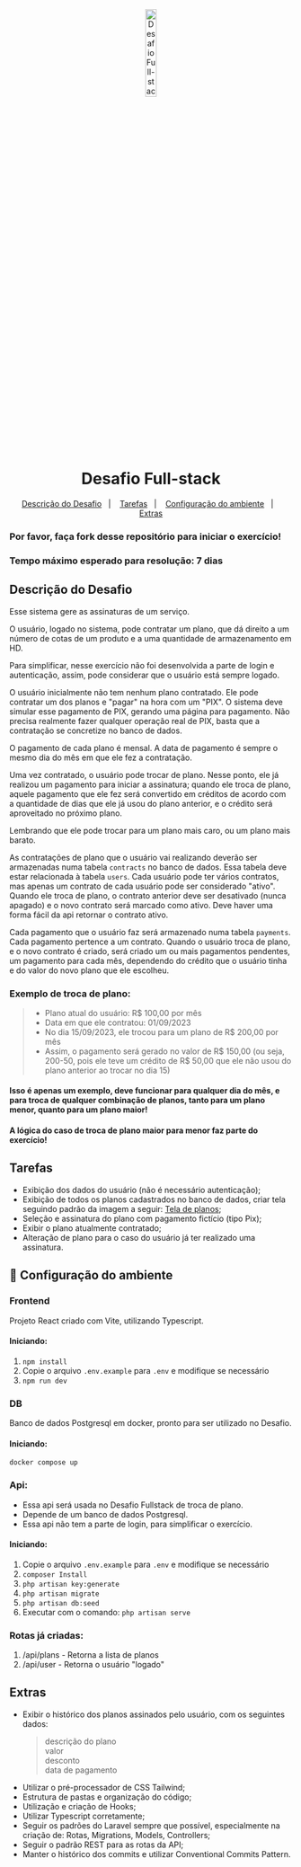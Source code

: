 <div align="center">
  <img alt="Desafio Full-stackt" title="Desafio Full-stack" src="https://garantia.inmediam.com.br//assets/logoInmediamCores-bc0eeaaa.svg" width="20%" />
</div>
<h1 align="center">
    Desafio Full-stack
</h1>

<p align="center">
  <a href="#descrição-do-desafio">Descrição do Desafio</a>&nbsp;&nbsp;&nbsp;|&nbsp;&nbsp;&nbsp;
  <a href="#tarefas">Tarefas</a>&nbsp;&nbsp;&nbsp;|&nbsp;&nbsp;&nbsp;
  <a href="#-configuração-do-ambiente">Configuração do ambiente</a>&nbsp;&nbsp;&nbsp;|&nbsp;&nbsp;&nbsp;
  <a href="#extras">Extras</a>
</p>

### Por favor, faça fork desse repositório para iniciar o exercício!
### Tempo máximo esperado para resolução: 7 dias

## Descrição do Desafio

Esse sistema gere as assinaturas de um serviço.

O usuário, logado no sistema, pode contratar um plano, que dá direito a um número de cotas de um produto e a uma quantidade de armazenamento em HD.

Para simplificar, nesse exercício não foi desenvolvida a parte de login e autenticação, assim, pode considerar que o usuário está sempre logado.

O usuário inicialmente não tem nenhum plano contratado. Ele pode contratar um dos planos e "pagar" na hora com um "PIX". O sistema deve simular esse pagamento de PIX, gerando uma página para pagamento. Não precisa realmente fazer qualquer operação real de PIX, basta que a contratação se concretize no banco de dados.

O pagamento de cada plano é mensal. A data de pagamento é sempre o mesmo dia do mês em que ele fez a contratação.

Uma vez contratado, o usuário pode trocar de plano. Nesse ponto, ele já realizou um pagamento para iniciar a assinatura; quando ele troca de plano, aquele pagamento que ele fez será convertido em créditos de acordo com a quantidade de dias que ele já usou do plano anterior, e o crédito será aproveitado no próximo plano.

Lembrando que ele pode trocar para um plano mais caro, ou um plano mais barato.

As contratações de plano que o usuário vai realizando deverão ser armazenadas numa tabela `contracts` no banco de dados. Essa tabela deve estar relacionada à tabela `users`. Cada usuário pode ter vários contratos, mas apenas um contrato de cada usuário pode ser considerado "ativo". Quando ele troca de plano, o contrato anterior deve ser desativado (nunca apagado) e o novo contrato será marcado como ativo. Deve haver uma forma fácil da api retornar o contrato ativo.

Cada pagamento que o usuário faz será armazenado numa tabela `payments`. Cada pagamento pertence a um contrato. Quando o usuário troca de plano, e o novo contrato é criado, será criado um ou mais pagamentos pendentes, um pagamento para cada mês, dependendo do crédito que o usuário tinha e do valor do novo plano que ele escolheu.

### Exemplo de troca de plano:
> - Plano atual do usuário: R$ 100,00 por mês
> - Data em que ele contratou: 01/09/2023
> - No dia 15/09/2023, ele trocou para um plano de R$ 200,00 por mês
> - Assim, o pagamento será gerado no valor de R$ 150,00 (ou seja, 200-50, pois ele teve um crédito de R$ 50,00 que ele não usou do plano anterior ao trocar no dia 15)

#### Isso é apenas um exemplo, deve funcionar para qualquer dia do mês, e para troca de qualquer combinação de planos, tanto para um plano menor, quanto para um plano maior!
#### A lógica do caso de troca de plano maior para menor faz parte do exercício!

## Tarefas

- Exibição dos dados do usuário (não é necessário autenticação);
- Exibição de todos os planos cadastrados no banco de dados, criar tela seguindo padrão da imagem a seguir:  <a target="_blank" href="https://ibb.co/2cPmjtw">Tela de planos</a>;
- Seleção e assinatura do plano com pagamento fictício (tipo Pix);
- Exibir o plano atualmente contratado;
- Alteração de plano para o caso do usuário já ter realizado uma assinatura.

## 🔧 Configuração do ambiente

### Frontend

Projeto React criado com Vite, utilizando Typescript.

#### Iniciando:

1. `npm install`
2. Copie o arquivo `.env.example` para `.env` e modifique se necessário
3. `npm run dev`

### DB

Banco de dados Postgresql em docker, pronto para ser utilizado no Desafio.

#### Iniciando:

`docker compose up`

### Api:

- Essa api será usada no Desafio Fullstack de troca de plano.
- Depende de um banco de dados Postgresql.
- Essa api não tem a parte de login, para simplificar o exercício.

#### Iniciando:

1. Copie o arquivo `.env.example` para `.env` e modifique se necessário
2. `composer Install`
3. `php artisan key:generate`
4. `php artisan migrate`
5. `php artisan db:seed`
6. Executar com o comando: `php artisan serve`

### Rotas já criadas:

1. /api/plans - Retorna a lista de planos
2. /api/user - Retorna o usuário "logado"

## Extras

- Exibir o histórico dos planos assinados pelo usuário, com os seguintes dados: <br/>
  > descrição do plano  
  > valor  
  > desconto  
  > data de pagamento
- Utilizar o pré-processador de CSS Tailwind;
- Estrutura de pastas e organização do código;
- Utilização e criação de Hooks;
- Utilizar Typescript corretamente;
- Seguir os padrões do Laravel sempre que possível, especialmente na criação de: Rotas, Migrations, Models, Controllers;
- Seguir o padrão REST para as rotas da API;
- Manter o histórico dos commits e utilizar Conventional Commits Pattern.
